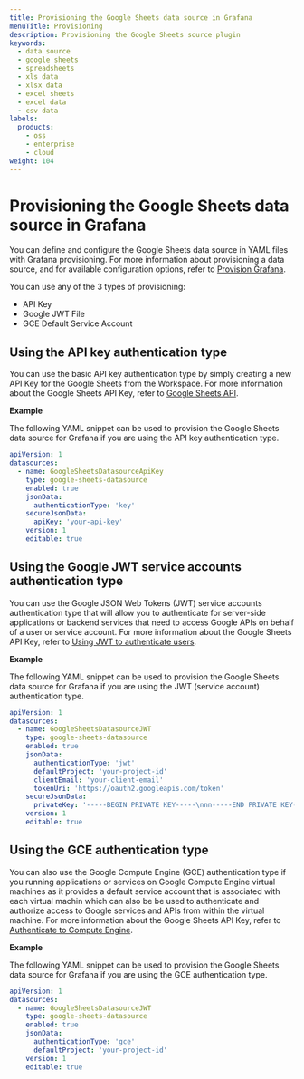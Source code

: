 ```yaml
---
title: Provisioning the Google Sheets data source in Grafana
menuTitle: Provisioning
description: Provisioning the Google Sheets source plugin
keywords:
  - data source
  - google sheets
  - spreadsheets
  - xls data
  - xlsx data
  - excel sheets
  - excel data
  - csv data
labels:
  products:
    - oss
    - enterprise
    - cloud
weight: 104
---
```


# Provisioning the Google Sheets data source in Grafana

You can define and configure the Google Sheets data source in YAML files with Grafana provisioning. For more information about provisioning a data source, and for available configuration options, refer to [Provision Grafana](https://grafana.com/docs/grafana/latest/administration/provisioning/#data-sources).

You can use any of the 3 types of provisioning:

- API Key
- Google JWT File
- GCE Default Service Account

## Using the API key authentication type

You can use the basic API key authentication type by simply creating a new API Key for the Google Sheets from the Workspace. For more information about the Google Sheets API Key, refer to [Google Sheets API](https://developers.google.com/sheets/api/reference/rest).

**Example**

The following YAML snippet can be used to provision the Google Sheets data source for Grafana if you are using the API key authentication type.

```yaml
apiVersion: 1
datasources:
  - name: GoogleSheetsDatasourceApiKey
    type: google-sheets-datasource
    enabled: true
    jsonData:
      authenticationType: 'key'
    secureJsonData:
      apiKey: 'your-api-key'
    version: 1
    editable: true
```

## Using the Google JWT service accounts authentication type

You can use the Google JSON Web Tokens (JWT) service accounts authentication type that will allow you to authenticate for server-side applications or backend services that need to access Google APIs on behalf of a user or service account. For more information about the Google Sheets API Key, refer to [Using JWT to authenticate users](https://cloud.google.com/api-gateway/docs/authenticating-users-jwt).

**Example**

The following YAML snippet can be used to provision the Google Sheets data source for Grafana if you are using the JWT (service account) authentication type.

```yaml
apiVersion: 1
datasources:
  - name: GoogleSheetsDatasourceJWT
    type: google-sheets-datasource
    enabled: true
    jsonData:
      authenticationType: 'jwt'
      defaultProject: 'your-project-id'
      clientEmail: 'your-client-email'
      tokenUri: 'https://oauth2.googleapis.com/token'
    secureJsonData:
      privateKey: '-----BEGIN PRIVATE KEY-----\nnn-----END PRIVATE KEY-----\n'
    version: 1
    editable: true
```

## Using the GCE authentication type

You can also use the Google Compute Engine (GCE) authentication type if you running applications or services on Google Compute Engine virtual machines as it provides a default service account that is associated with each virtual machin which can also be be used to authenticate and authorize access to Google services and APIs from within the virtual machine. For more information about the Google Sheets API Key, refer to [Authenticate to Compute Engine](https://cloud.google.com/compute/docs/authentication).

**Example**

The following YAML snippet can be used to provision the Google Sheets data source for Grafana if you are using the GCE authentication type.

```yaml
apiVersion: 1
datasources:
  - name: GoogleSheetsDatasourceJWT
    type: google-sheets-datasource
    enabled: true
    jsonData:
      authenticationType: 'gce'
      defaultProject: 'your-project-id'
    version: 1
    editable: true
```
